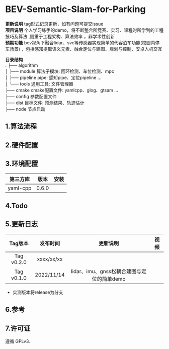 # BEV-Semantic-Slam-for-Parking

**更新说明** tag形式记录更新，如有问题可提交issue       
**项目说明** 个人学习练手的demo，将不断整合所竞赛、实习、课程时所学到的工程技巧及算法 ,侧重于工程架构、算法效率 ，非学术性创新   
**预期功能**  bev视角下融合lidar、svc等传感器实现简单的代客泊车功能(校园内停车场景)  ，包括感知提取语义元素、融合定位与建图、规划与控制、安卓人机交互

**目录结构**  
.
├── algorithm  
│   ├── module		 算法子模块: 回环检测、车位检测、mpc    
│   ├── pipeline		pipe: 感知pipe、定位pipeline ...    
│   └── tools             通用工具: 文件管理器    
├── cmake				 cmake配置文件: yamlcpp、glog、gtsam ...      
├── config				    参数配置文件        
├── dist					 目标文件: 预测结果、轨迹估计  
├── node				  节点启动                     	



## 1.算法流程


## 2.硬件配置



## 3.环境配置

|  第三方库  |    版本    |安装|
| :----: | :----: | :----: |
| yaml-cpp |0.6.0|  |



## 4.Todo


## 5.更新日志

| Tag版本| 发布时间  |更新说明|视频|  
|:---:|:----:|:---: |:---:| 
| Tag v0.2.0|xxxx/xx/xx||
| Tag v0.1.0|2022/11/14|lidar、imu、gnss松耦合建图与定位的简单demo|

* 实测版本将release为分支   

## 6.参考

## 7.许可证
遵循 GPLv3.
